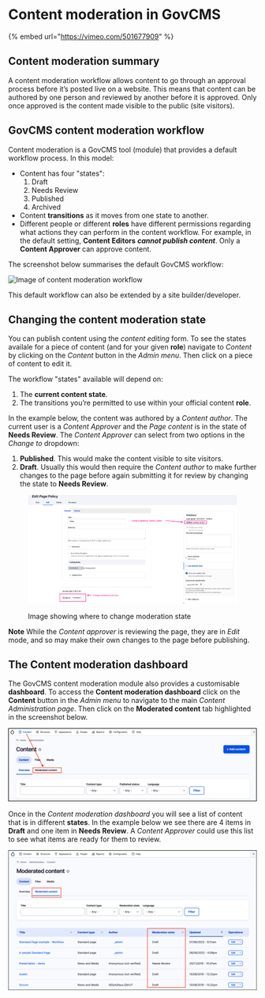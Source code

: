 # Content moderation in GovCMS

{% embed url="https://vimeo.com/501677909" %}

## Content moderation summary

A content moderation workflow allows content to go through an approval process before it’s posted live on a website. This means that content can be authored by one person and reviewed by another before it is approved. Only once approved is the content made visible to the public (site visitors).

## GovCMS content moderation workflow

Content moderation is a GovCMS tool (module) that provides a default workflow process. In this model:

* Content has four "states":
  1. Draft
  2. Needs Review
  3. Published
  4. Archived
* Content **transitions** as it moves from one state to another.
* Different people or different **roles** have different permissions regarding what actions they can perform in the content workflow. For example, in the default setting, **Content Editors** _**cannot publish content**_. Only a **Content Approver** can approve content.

The screenshot below summarises the default GovCMS workflow:

![Image of content moderation workflow](<../.gitbook/assets/48 (1).png>)

This default workflow can also be extended by a site builder/developer.

## Changing the content moderation state

You can publish content using the _content editing_ form. To see the states availale for a piece of content (and for your given **role**) navigate to _Content_ by clicking on the _Content_ button in the _Admin menu_. Then click on a piece of content to edit it.

The workflow "states" available will depend on:

1. The **current content state**.
2. The transitions you’re permitted to use within your official content **role**.

In the example below, the content was authored by a _Content author_. The current user is a _Content Approver_ and the _Page content_ is in the state of **Needs Review**. The _Content Approver_ can select from two options in the _Change to_ dropdown:

1. **Published**. This would make the content visible to site visitors.
2. **Draft**. Usually this would then require the _Content author_ to make further changes to the page before again submitting it for review by changing the state to **Needs Review**.

<figure><img src="../.gitbook/assets/image (32).png" alt=""><figcaption><p>Image showing where to change moderation state</p></figcaption></figure>

**Note** While the _Content approver_ is reviewing the page, they are in _Edit_ mode, and so may make their own changes to the page before publishing.

## The Content moderation dashboard

The GovCMS content moderation module also provides a customisable **dashboard**. To access the **Content moderation dashboard** click on the **Content** button in the _Admin menu_ to navigate to the main _Content Administration page_. Then click on the **Moderated content** tab highlighted in the screenshot below.

![Image of Content moderation dashboard menu](../.gitbook/assets/Unit-5-Content-Moderation-3.png)

Once in the _Content moderation dashboard_ you will see a list of content that is in different **states**. In the example below we see there are 4 items in **Draft** and one item in **Needs Review**. A _Content Approver_ could use this list to see what items are ready for them to review.

![Image of Content moderation dashboard](../.gitbook/assets/Unit-5-Content-Moderation-4.png)
